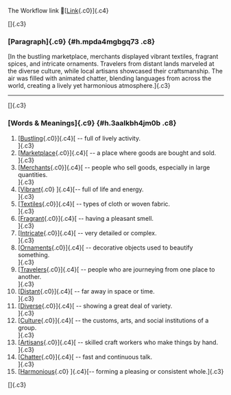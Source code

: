 The Workflow link
👏[[Link](https://www.google.com/url?q=http://www.google.com&sa=D&source=editors&ust=1756410723035676&usg=AOvVaw2hVNupXaLtXCQ0RssWrCIx){.c0}]{.c4}

[]{.c3}

### [Paragraph]{.c9} {#h.mpda4mgbgq73 .c8}

[In the bustling marketplace, merchants displayed vibrant textiles,
fragrant spices, and intricate ornaments. Travelers from distant lands
marveled at the diverse culture, while local artisans showcased their
craftsmanship. The air was filled with animated chatter, blending
languages from across the world, creating a lively yet harmonious
atmosphere.]{.c3}

------------------------------------------------------------------------

[]{.c3}

### [Words & Meanings]{.c9} {#h.3aalkbh4jm0b .c8}

1.  [[Bustling](https://www.google.com/url?q=http://www.google.com&sa=D&source=editors&ust=1756410723036955&usg=AOvVaw2JAK3fMds_3275bIFMQkEY){.c0}]{.c4}[ --
    full of lively activity.\
    ]{.c3}
2.  [[Marketplace](https://www.google.com/url?q=http://www.google.com&sa=D&source=editors&ust=1756410723037205&usg=AOvVaw2ImBhiabbpKd1BJyC9GvX1){.c0}]{.c4}[ --
    a place where goods are bought and sold.\
    ]{.c3}
3.  [[Merchants](https://www.google.com/url?q=http://www.google.com&sa=D&source=editors&ust=1756410723037454&usg=AOvVaw0Q8knfu3u-zna5JY1r6Is_){.c0}]{.c4}[ --
    people who sell goods, especially in large quantities.\
    ]{.c3}
4.  [[Vibrant](https://www.google.com/url?q=http://www.google.com&sa=D&source=editors&ust=1756410723037680&usg=AOvVaw3nlJfiVPe6hDIB95pYpDx-){.c0}
    ]{.c4}[-- full of life and energy.\
    ]{.c3}
5.  [[Textiles](https://www.google.com/url?q=http://www.google.com&sa=D&source=editors&ust=1756410723037877&usg=AOvVaw20U0lXovdykwiYf0hThC7-){.c0}]{.c4}[ --
    types of cloth or woven fabric.\
    ]{.c3}
6.  [[Fragrant](https://www.google.com/url?q=http://www.google.com&sa=D&source=editors&ust=1756410723038064&usg=AOvVaw1LlQdD-Kn-yrjJThbRqAl8){.c0}]{.c4}[ --
    having a pleasant smell.\
    ]{.c3}
7.  [[Intricate](https://www.google.com/url?q=http://www.google.com&sa=D&source=editors&ust=1756410723038295&usg=AOvVaw3vasBHxJ_R0IF8_cft0vb5){.c0}]{.c4}[ --
    very detailed or complex.\
    ]{.c3}
8.  [[Ornaments](https://www.google.com/url?q=http://www.google.com&sa=D&source=editors&ust=1756410723038482&usg=AOvVaw2CZVTygHUHpEiWxGdofVcq){.c0}]{.c4}[ --
    decorative objects used to beautify something.\
    ]{.c3}
9.  [[Travelers](https://www.google.com/url?q=http://www.google.com&sa=D&source=editors&ust=1756410723038765&usg=AOvVaw0FlXkT_LpEpidcLgnT843D){.c0}]{.c4}[ --
    people who are journeying from one place to another.\
    ]{.c3}
10. [[Distant](https://www.google.com/url?q=http://www.google.com&sa=D&source=editors&ust=1756410723039057&usg=AOvVaw2QWFknHR3EJ-iUZtj3GSnE){.c0}]{.c4}[ --
    far away in space or time.\
    ]{.c3}
11. [[Diverse](https://www.google.com/url?q=http://www.google.com&sa=D&source=editors&ust=1756410723039276&usg=AOvVaw2KAh8k-0SqVcBs5vIBXEMJ){.c0}]{.c4}[ --
    showing a great deal of variety.\
    ]{.c3}
12. [[Culture](https://www.google.com/url?q=http://www.google.com&sa=D&source=editors&ust=1756410723039459&usg=AOvVaw2FW-q1TVKTaUcVN0aE1Wil){.c0}]{.c4}[ --
    the customs, arts, and social institutions of a group.\
    ]{.c3}
13. [[Artisans](https://www.google.com/url?q=http://www.google.com&sa=D&source=editors&ust=1756410723039675&usg=AOvVaw0P5Gfl3NEJzX9fZnqdl659){.c0}]{.c4}[ --
    skilled craft workers who make things by hand.\
    ]{.c3}
14. [[Chatter](https://www.google.com/url?q=http://www.google.com&sa=D&source=editors&ust=1756410723039871&usg=AOvVaw0nu8gjnuWRedXa0ZiTlgnH){.c0}]{.c4}[ --
    fast and continuous talk.\
    ]{.c3}
15. [[Harmonious](https://www.google.com/url?q=http://www.google.com&sa=D&source=editors&ust=1756410723040096&usg=AOvVaw3Ss0YF8kRzyPUydoc3tMnF){.c0}
    ]{.c4}[-- forming a pleasing or consistent whole.]{.c3}

[]{.c3}
